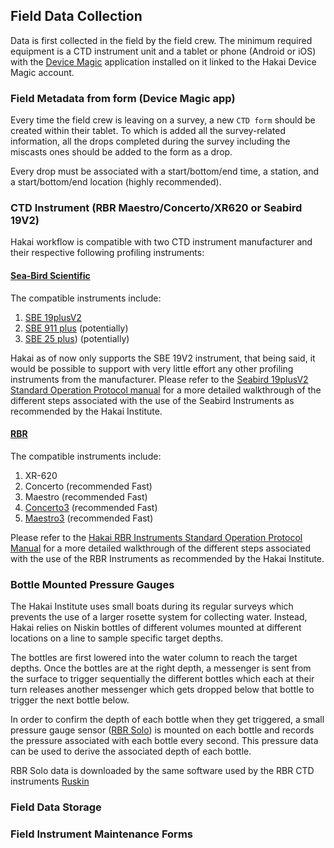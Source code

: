 ## Field Data Collection

Data is first collected in the field by the field crew. The minimum required equipment is a CTD instrument unit and a tablet or phone (Android or iOS) with the [Device Magic](https://www.devicemagic.com/) application installed on it linked to the Hakai Device Magic account.

### Field Metadata from form (Device Magic app)

Every time the field crew is leaving on a survey, a new `CTD form` should be created within their tablet. To which is added all the survey-related information, all the drops completed during the survey including the miscasts ones should be added to the form as a drop.

Every drop must be associated with a start/bottom/end time, a station, and a start/bottom/end location (highly recommended).

### CTD Instrument (RBR Maestro/Concerto/XR620 or Seabird 19V2)

Hakai workflow is compatible with two CTD instrument manufacturer and their respective following profiling instruments:

#### [Sea-Bird Scientific](www.seabird.com)

The compatible instruments include:

1. [SBE 19plusV2](https://www.seabird.com/sbe-19plus-v2-seacat-profiler-ctd/product?id=60761421596)
2. [SBE 911 plus](https://www.seabird.com/sbe-911plus-ctd/product?id=60761421595) (potentially)
3. [SBE 25 plus](https://www.seabird.com/sbe-25plus-sealogger-ctd/product?id=60429374753)) (potentially)

Hakai as of now only supports the SBE 19V2 instrument, that being said, it would be possible to support with very little effort any other profiling instruments from the manufacturer. Please refer to the [Seabird 19plusV2 Standard Operation Protocol manual](https://docs.google.com/document/d/1KFa8QB3JSkSBwPwUhb_FH8x_sM3v4mOx-pAeTz3_xDk/edit?usp=sharing) for a more detailed walkthrough of the different steps associated with the use of the Seabird Instruments as recommended by the Hakai Institute.

#### [RBR](www.rbr-global.com)

The compatible instruments include:

1. XR-620
2. Concerto (recommended Fast)
3. Maestro (recommended Fast)
4. [Concerto3](https://rbr-global.com/products/standard-loggers/rbrduo-ct/) (recommended Fast)
5. [Maestro3](https://rbr-global.com/products/standard-loggers/rbrmaestro/) (recommended Fast)

Please refer to the [Hakai RBR Instruments Standard Operation Protocol Manual](https://docs.google.com/document/d/1CdPT_7pTRghaBxCO5jRZT-BRfMDt4W194HIRs06M6A4/edit?usp=sharing) for a more detailed walkthrough of the different steps associated with the use of the RBR Instruments as recommended by the Hakai Institute.

### Bottle Mounted Pressure Gauges

The Hakai Institute uses small boats during its regular surveys which prevents the use of a larger rosette system for collecting water. Instead, Hakai relies on Niskin bottles of different volumes mounted at different locations on a line to sample specific target depths.

The bottles are first lowered into the water column to reach the target depths. Once the bottles are at the right depth, a messenger is sent from the surface to trigger sequentially the different bottles which each at their turn releases another messenger which gets dropped below that bottle to trigger the next bottle below.

In order to confirm the depth of each bottle when they get triggered, a small pressure gauge sensor ([RBR Solo](https://rbr-global.com/products/compact-loggers/rbrsolo/)) is mounted on each bottle and records the pressure associated with each bottle every second. This pressure data can be used to derive the associated depth of each bottle.

RBR Solo data is downloaded by the same software used by the RBR CTD instruments [Ruskin](https://rbr-global.com/products/software/)

### Field Data Storage

### Field Instrument Maintenance Forms
